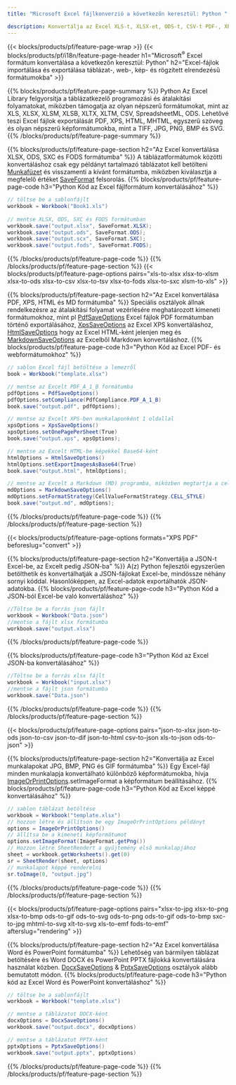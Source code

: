 ```yaml
---
title: "Microsoft Excel fájlkonverzió a következőn keresztül: Python "

description: Konvertálja az Excel XLS-t, XLSX-et, ODS-t, CSV-t PDF-, XPS-, HTML-, JPEG-, HTML- és sok más népszerű formátumba mindössze néhány soros Python-kóddal.
---
```

{{< blocks/products/pf/feature-page-wrap >}}
{{< blocks/products/pf/i18n/feature-page-header h1="Microsoft<sup>&reg;</sup> Excel formátum konvertálása a következőn keresztül: Python" h2="Excel-fájlok importálása és exportálása táblázat-, web-, kép- és rögzített elrendezésű formátumokba" >}}

{{% blocks/products/pf/feature-page-summary %}}
Python Az Excel Library felgyorsítja a táblázatkezelő programozási és átalakítási folyamatokat, miközben támogatja az olyan népszerű formátumokat, mint az XLS, XLSX, XLSM, XLSB, XLTX, XLTM, CSV, SpreadsheetML, ODS. Lehetővé teszi Excel fájlok exportálását PDF, XPS, HTML, MHTML, egyszerű szöveg és olyan népszerű képformátumokba, mint a TIFF, JPG, PNG, BMP és SVG.
{{% /blocks/products/pf/feature-page-summary %}}

{{% blocks/products/pf/feature-page-section h2="Az Excel konvertálása XLSX, ODS, SXC és FODS formátumba" %}}
A táblázatformátumok közötti konvertáláshoz csak egy példányt tartalmazó táblázatot kell betölteni [Munkafüzet](https://reference.aspose.com/cells/python/asposecells.api/Workbook) és visszamenti a kívánt formátumba, miközben kiválasztja a megfelelő értéket [SaveFormat](https://reference.aspose.com/cells/python/asposecells.api/saveformat) felsorolás.
{{% blocks/products/pf/feature-page-code h3="Python Kód az Excel fájlformátum konvertálásához" %}}

```cs
// töltse be a sablonfájlt
workbook = Workbook("Book1.xls")
  
// mentse XLSX, ODS, SXC és FODS formátumban
workbook.save("output.xlsx", SaveFormat.XLSX);
workbook.save("output.ods", SaveFormat.ODS);
workbook.save("output.scx", SaveFormat.SXC);
workbook.save("output.fods", SaveFormat.FODS);

```
{{% /blocks/products/pf/feature-page-code %}}
{{% /blocks/products/pf/feature-page-section %}}
{{< blocks/products/pf/feature-page-options pairs="xls-to-xlsx xlsx-to-xlsm xlsx-to-ods xlsx-to-csv xlsx-to-tsv xlsx-to-fods xlsx-to-sxc xlsm-to-xls" >}}


{{% blocks/products/pf/feature-page-section h2="Az Excel konvertálása PDF, XPS, HTML és MD formátumba" %}}
Speciális osztályok állnak rendelkezésre az átalakítási folyamat vezérlésére meghatározott kimeneti formátumokhoz, mint pl [PdfSaveOptions](https://reference.aspose.com/cells/python/asposecells.api/PdfSaveOptions) Excel fájlok PDF formátumban történő exportálásához, [XpsSaveOptions](https://reference.aspose.com/cells/python/asposecells.api/XpsSaveOptions) az Excel XPS konvertáláshoz, [HtmlSaveOptions](https://reference.aspose.com/cells/python/asposecells.api/HtmlSaveOptions) hogy az Excel HTML-ként jelenjen meg és [MarkdownSaveOptions](https://reference.aspose.com/cells/python/asposecells.api/MarkdownSaveOptions) az Excelből Markdown konvertáláshoz. 
{{% blocks/products/pf/feature-page-code h3="Python Kód az Excel PDF- és webformátumokhoz" %}}

```cs
// sablon Excel fájl betöltése a lemezről
book = Workbook("template.xlsx")

// mentse az Excelt PDF_A_1_B formátumba
pdfOptions = PdfSaveOptions()
pdfOptions.setCompliance(PdfCompliance.PDF_A_1_B)
book.save("output.pdf", pdfOptions);

// mentse az Excelt XPS-ben munkalaponként 1 oldallal
xpsOptions = XpsSaveOptions()
xpsOptions.setOnePagePerSheet(True)
book.save("output.xps", xpsOptions);

// mentse az Excelt HTML-be képekkel Base64-ként
htmlOptions = HtmlSaveOptions()
htmlOptions.setExportImagesAsBase64(True)
book.save("output.html", htmlOptions);

// mentse az Excelt a Markdown (MD) programba, miközben megtartja a cellaformázást
mdOptions = MarkdownSaveOptions()
mdOptions.setFormatStrategy(CellValueFormatStrategy.CELL_STYLE)
book.save("output.md", mdOptions);

```
{{% /blocks/products/pf/feature-page-code %}}
{{% /blocks/products/pf/feature-page-section %}}

{{< blocks/products/pf/feature-page-options formats="XPS PDF" beforeslug="convert" >}}

{{% blocks/products/pf/feature-page-section h2="Konvertálja a JSON-t Excel-be, az Excelt pedig JSON-ba" %}}
A(z) Python fejlesztői egyszerűen betölthetik és konvertálhatják a JSON-fájlokat Excel-be, mindössze néhány sornyi kóddal. Hasonlóképpen, az Excel-adatok exportálhatók JSON-adatokba.
{{% blocks/products/pf/feature-page-code h3="Python Kód a JSON-ból Excel-be való konvertáláshoz" %}}
```cs
//Töltse be a forrás json fájlt
workbook = Workbook("Data.json")
//mentse a fájlt xlsx formátumba
workbook.save("output.xlsx")

```
{{% /blocks/products/pf/feature-page-code %}}

{{% blocks/products/pf/feature-page-code h3="Python Kód az Excel JSON-ba konvertálásához" %}}
```cs
//Töltse be a forrás xlsx fájlt
workbook = Workbook("input.xlsx")
//mentse a fájlt json formátumba
workbook.save("Data.json")

```
{{% /blocks/products/pf/feature-page-code %}}
{{% /blocks/products/pf/feature-page-section %}}

{{< blocks/products/pf/feature-page-options pairs="json-to-xlsx json-to-ods json-to-csv json-to-dif json-to-html csv-to-json xls-to-json ods-to-json" >}}

{{% blocks/products/pf/feature-page-section h2="Konvertálja az Excel munkalapokat JPG, BMP, PNG és GIF formátumba" %}}
Egy Excel-fájl minden munkalapja konvertálható különböző képformátumokba, hívja [ImageOrPrintOptions](https://reference.aspose.com/cells/python/asposecells.api/ImageOrPrintOptions).setImageFormat a képformátum beállításához. 
{{% blocks/products/pf/feature-page-code h3="Python Kód az Excel képpé konvertálásához" %}}
```cs
// sablon táblázat betöltése
workbook = Workbook("template.xlsx")
// hozzon létre és állítson be egy ImageOrPrintOptions példányt
options = ImageOrPrintOptions()
// állítsa be a kimeneti képformátumot
options.setImageFormat(ImageFormat.getPng())
// Hozzon létre SheetRendert a gyűjtemény első munkalapjához
sheet = workbook.getWorksheets().get(0)
sr = SheetRender(sheet, options)
// munkalapot képpé renderelni
sr.toImage(0, "output.jpg")

```
{{% /blocks/products/pf/feature-page-code %}}
{{% /blocks/products/pf/feature-page-section %}}

{{< blocks/products/pf/feature-page-options pairs="xlsx-to-jpg xlsx-to-png xlsx-to-bmp ods-to-gif ods-to-svg ods-to-png ods-to-gif ods-to-bmp sxc-to-jpg mhtml-to-svg xlt-to-svg xls-to-emf fods-to-emf" afterslug="rendering" >}}

{{% blocks/products/pf/feature-page-section h2="Az Excel konvertálása Word és PowerPoint formátumba" %}}
Lehetőség van bármilyen táblázat betöltésére és Word DOCX és PowerPoint PPTX fájlokká konvertálására használat közben. [DocxSaveOptions](https://reference.aspose.com/cells/python/asposecells.api/DocxSaveOptions) & [PptxSaveOptions](https://reference.aspose.com/cells/python/asposecells.api/PptxSaveOptions) osztályok alább bemutatott módon.
{{% blocks/products/pf/feature-page-code h3="Python kód az Excel Word és PowerPoint konvertáláshoz" %}}
```cs
// töltse be a sablonfájlt
workbook = Workbook("template.xlsx")

// mentse a táblázatot DOCX-ként
docxOptions = DocxSaveOptions()
workbook.save("output.docx", docxOptions)

// mentse a táblázatot PPTX-ként
pptxOptions = PptxSaveOptions()
workbook.save("output.pptx", pptxOptions)

```
{{% /blocks/products/pf/feature-page-code %}}
{{% /blocks/products/pf/feature-page-section %}}
